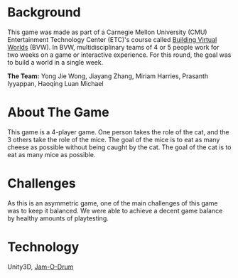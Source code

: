 # Background

This game was made as part of a Carnegie Mellon University (CMU) Entertainment
Technology Center (ETC)'s course called [Building Virtual Worlds](https://www.etc.cmu.edu/learn/curriculum/building-virtual-worlds/)
(BVW). In BVW, multidisciplinary teams of 4 or 5 people work for two weeks on a
game or interactive experience. For this round, the goal was to build a world
in a single week.

**The Team:** Yong Jie Wong, Jiayang Zhang, Miriam Harries, Prasanth Iyyappan, Haoqing Luan Michael

# About The Game

This game is a 4-player game. One person takes the role of the cat, and the 3 others
take the role of the mice. The goal of the mice is to eat as many cheese as possible
without being caught by the cat. The goal of the cat is to eat as many mice as possible.

# Challenges

As this is an asymmetric game, one of the main challenges of this game was to keep
it balanced. We were able to achieve a decent game balance by healthy amounts of
playtesting.

# Technology

Unity3D, [Jam-O-Drum](http://www.jamodrum.net/)
